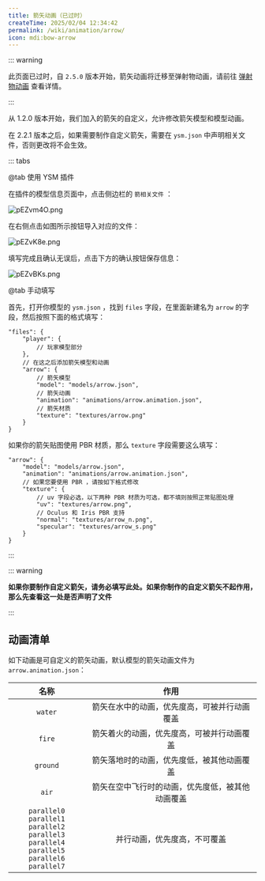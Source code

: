 ```yaml
---
title: 箭矢动画（已过时）
createTime: 2025/02/04 12:34:42
permalink: /wiki/animation/arrow/
icon: mdi:bow-arrow
---
```

::: warning

此页面已过时，自 `2.5.0` 版本开始，箭矢动画将迁移至弹射物动画，请前往 [弹射物动画](/wiki/animation/projectile) 查看详情。

:::

从 1.2.0 版本开始，我们加入的箭矢的自定义，允许修改箭矢模型和模型动画。

在 2.2.1 版本之后，如果需要制作自定义箭矢，需要在 `ysm.json` 中声明相关文件，否则更改将不会生效。

::: tabs

@tab 使用 YSM 插件

在插件的模型信息页面中，点击侧边栏的 `箭相关文件` ：

![pEZvm4O.png](https://s21.ax1x.com/2025/02/04/pEZvm4O.png)

在右侧点击如图所示按钮导入对应的文件：

![pEZvK8e.png](https://s21.ax1x.com/2025/02/04/pEZvK8e.png)

填写完成且确认无误后，点击下方的确认按钮保存信息：

![pEZvBKs.png](https://s21.ax1x.com/2025/02/04/pEZvBKs.png)

@tab 手动填写

首先，打开你模型的 `ysm.json` ，找到 `files` 字段，在里面新建名为 `arrow` 的字段，然后按照下面的格式填写：

```jsonc{6-13}
"files": {
    "player": {
        // 玩家模型部分
    },
    // 在这之后添加箭矢模型和动画
    "arrow": {
        // 箭矢模型
        "model": "models/arrow.json",
        // 箭矢动画
        "animation": "animations/arrow.animation.json",
        // 箭矢材质
        "texture": "textures/arrow.png"
    }
}
```

如果你的箭矢贴图使用 PBR 材质，那么 `texture` 字段需要这么填写：

```jsonc{5-11}
"arrow": {
    "model": "models/arrow.json",
    "animation": "animations/arrow.animation.json",
    // 如果您要使用 PBR ，请按如下格式修改
    "texture": {
        // uv 字段必选，以下两种 PBR 材质为可选，都不填则按照正常贴图处理
        "uv": "textures/arrow.png",
        // Oculus 和 Iris PBR 支持
        "normal": "textures/arrow_n.png",
        "specular": "textures/arrow_s.png"
    }
}
```

:::

::: warning

**如果你要制作自定义箭矢，请务必填写此处。如果你制作的自定义箭矢不起作用，那么先查看这一处是否声明了文件**

:::

## 动画清单

如下动画是可自定义的箭矢动画，默认模型的箭矢动画文件为 `arrow.animation.json`：

|                                                                    名称                                                                    |                       作用                       |
| :----------------------------------------------------------------------------------------------------------------------------------------: | :----------------------------------------------: |
|                                                                 `water`                                                                 |   箭矢在水中的动画，优先度高，可被并行动画覆盖   |
|                                                                  `fire`                                                                  |    箭矢着火的动画，优先度高，可被并行动画覆盖    |
|                                                                 `ground`                                                                 |    箭矢落地时的动画，优先度低，被其他动画覆盖    |
|                                                                  `air`                                                                  | 箭矢在空中飞行时的动画，优先度低，被其他动画覆盖 |
| `parallel0` `parallel1` <br> `parallel2` `parallel3` <br> `parallel4` `parallel5` <br> `parallel6` `parallel7` |           并行动画，优先度高，不可覆盖           |
